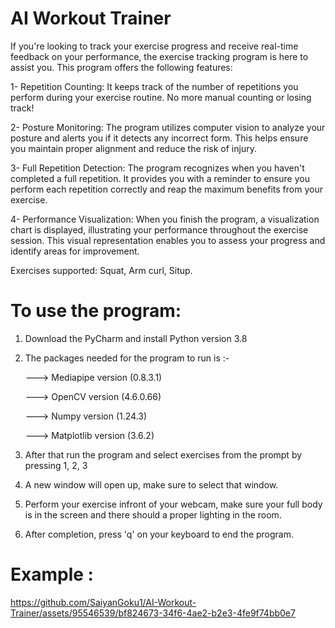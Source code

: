 # AI Workout Trainer

If you're looking to track your exercise progress and receive real-time feedback on your performance, the exercise tracking program is here to assist you. This program offers the following features:


1- Repetition Counting: It keeps track of the number of repetitions you perform during your exercise routine. No more manual counting or losing track!


2- Posture Monitoring: The program utilizes computer vision to analyze your posture and alerts you if it detects any incorrect form. This helps ensure you maintain proper alignment and reduce the risk of injury.


3- Full Repetition Detection: The program recognizes when you haven't completed a full repetition. It provides you with a reminder to ensure you perform each repetition correctly and reap the maximum benefits from your exercise.


4- Performance Visualization: When you finish the program, a visualization chart is displayed, illustrating your performance throughout the exercise session. This visual representation enables you to assess your progress and identify areas for improvement.




Exercises supported: Squat, Arm curl, Situp.



# To use the program:

1. Download the PyCharm and install Python version 3.8
2. The packages needed for the program to run is :- 

    ---> Mediapipe version (0.8.3.1)
    
    ---> OpenCV version (4.6.0.66)
    
    ---> Numpy version (1.24.3)
    
    ---> Matplotlib version (3.6.2)
    
    
3. After that run the program and select exercises from the prompt by pressing 1, 2, 3
4. A new window will open up, make sure to select that window.
5. Perform your exercise infront of your webcam, make sure your full body is in the screen and there should a proper lighting in the room.
6. After completion, press 'q' on your keyboard to end the program.


# Example :



https://github.com/SaiyanGoku1/AI-Workout-Trainer/assets/95546539/bf824673-34f6-4ae2-b2e3-4fe9f74bb0e7



